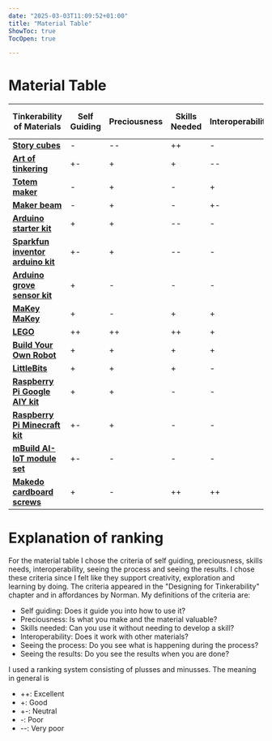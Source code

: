 ```yaml
---
date: "2025-03-03T11:09:52+01:00"
title: "Material Table"
ShowToc: true
TocOpen: true

---
```


# Material Table

| Tinkerability of Materials  | Self Guiding | Preciousness | Skills Needed | Interoperability | Seeing the Process | Seeing the Results |
|---------|---------|---------|---------|---------|---------|---------|
| [**Story cubes**](https://www.storycubes.com/en/) | -  | --  | ++ | - | -- | - | - |
| [**Art of tinkering** ](https://www.storycubes.com/en/)  | +-  | +  | +  | -- | -- | -- |
| [**Totem maker** ](https://totemmaker.net/)  | -  | +  | - | + | +- | ++ | ++ |
| [**Maker beam**](https://www.makerbeam.com/)   | -  | + | - | +- | + | + |
| [**Arduino starter kit**](https://store.arduino.cc/products/arduino-starter-kit-multi-language)   | + | + | -- | - | +- | + |
| [**Sparkfun inventor arduino kit** ](https://www.sparkfun.com/catalogsearch/result/?q=inventor+kit)  | +- | + | -- | - | + | + |
| [**Arduino grove sensor kit** ](https://store.arduino.cc/en-nl/products/arduino-sensor-kit-bundle)  | + | -  | - | - | + | + |
| [**MaKey MaKey**](http://makeymakey.com/)   | + | - | + | + | + | + |
| [**LEGO**](https://www.lego.com/en-us/themes/boost/apps)   | ++ | ++  | ++ | + | ++ | ++ |
| [**Build Your Own Robot** ](https://www.byor.nl/en/informatie/)  | + | + | + | + | + | ++ |
| [**LittleBits** ](https://www.sarahepage.com/lb_electronic_music_inventor_kit/index.html)  | + | + | + | - | ++ | ++ |
| [**Raspberry Pi Google AIY kit** ](https://aiyprojects.withgoogle.com/voice/)  | + | + | - | - | ++ | ++ |
| [**Raspberry Pi Minecraft kit** ](https://www.amazon.com/Piper-Computer-Kit-Minecraft-Raspberry/dp/B07HPFF3KC)  | +- | + | - | - | ++ | ++ |
| [**mBuild AI-IoT module set**](https://www.techniscience.com/nl/nl/mbuild-platform-ai-iot-educatie-set/product/6592/)   | +- | - | - | - | + | + |
| [**Makedo cardboard screws** ](https://www.make.do/)  | + | - | ++ | ++ | ++ | ++ |

# Explanation of ranking
For the material table I chose the criteria of self guiding, preciousness, skills needs, interoperability, seeing the process and seeing the results. I chose these criteria since I felt like they support creativity, exploration and learning by doing. The criteria appeared in the "Designing for Tinkerability" chapter and in affordances by Norman. My definitions of the criteria are:
- Self guiding: Does it guide you into how to use it?
- Preciousness: Is what you make and the material valuable?
- Skills needed: Can you use it without needing to develop a skill?
- Interoperability: Does it work with other materials?
- Seeing the process: Do you see what is happening during the process?
- Seeing the results: Do you see the results when you are done?

I used a ranking system consisting of plusses and minusses. The meaning in general is
- ++: Excellent
- +: Good
- +-: Neutral
- -: Poor
- --: Very poor


